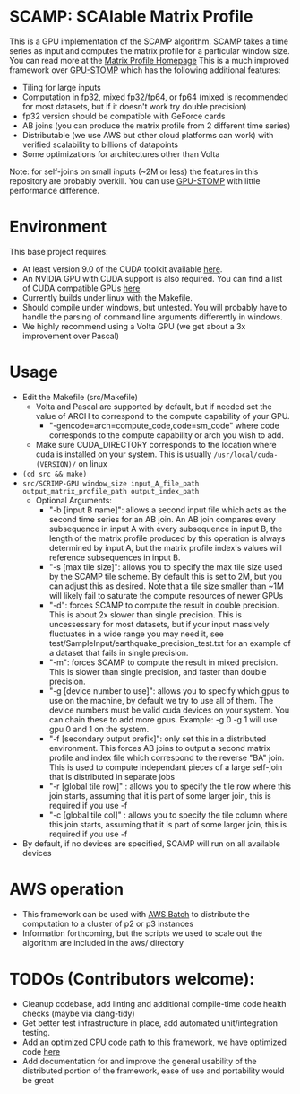 # SCAMP: SCAlable Matrix Profile
This is a GPU implementation of the SCAMP algorithm. SCAMP takes a time series as input and computes the matrix profile for a particular window size. You can read more at the [Matrix Profile Homepage](http://www.cs.ucr.edu/~eamonn/MatrixProfile.html)
This is a much improved framework over [GPU-STOMP](https://github.com/zpzim/STOMPSelfJoin) which has the following additional features:
 * Tiling for large inputs 
 * Computation in fp32, mixed fp32/fp64, or fp64 (mixed is recommended for most datasets, but if it doesn't work try double precision)
 * fp32 version should be compatible with GeForce cards
 * AB joins (you can produce the matrix profile from 2 different time series)
 * Distributable (we use AWS but other cloud platforms can work) with verified scalability to billions of datapoints
 * Some optimizations for architectures other than Volta

Note: for self-joins on small inputs (~2M or less) the features in this repository are probably overkill. You can use [GPU-STOMP](https://github.com/zpzim/STOMPSelfJoin) with little performance difference.

# Environment
This base project requires:
 * At least version 9.0 of the CUDA toolkit available [here](https://developer.nvidia.com/cuda-toolkit).
 * An NVIDIA GPU with CUDA support is also required. You can find a list of CUDA compatible GPUs [here](https://developer.nvidia.com/cuda-gpus)
 * Currently builds under linux with the Makefile. 
 * Should compile under windows, but untested. You will probably have to handle the parsing of command line arguments differently in windows.
 * We highly recommend using a Volta GPU (we get about a 3x improvement over Pascal)
# Usage
* Edit the Makefile (src/Makefile)
  * Volta and Pascal are supported by default, but if needed set the value of ARCH to correspond to the compute capability of your GPU.
    * "-gencode=arch=compute_code,code=sm_code" where code corresponds to the compute capability or arch you wish to add.
  * Make sure CUDA_DIRECTORY corresponds to the location where cuda is installed on your system. This is usually `/usr/local/cuda-(VERSION)/` on linux
* `(cd src && make)`
* `src/SCRIMP-GPU window_size input_A_file_path output_matrix_profile_path output_index_path`
  * Optional Arguments:
    * "-b [input B name]": allows a second input file which acts as the second time series for an AB join. An AB join compares every subsequence in input A with every subsequence in input B, the length of the matrix profile produced by this operation is always determined by input A, but the matrix profile index's values will reference subsequences in input B.
    * "-s [max tile size]": allows you to specify the max tile size used by the SCAMP tile scheme. By default this is set to 2M, but you can adjust this as desired. Note that a tile size smaller than ~1M will likely fail to saturate the compute resources of newer GPUs
    * "-d": forces SCAMP to compute the result in double precision. This is about 2x slower than single precision. This is uncessessary for most datasets, but if your input massively fluctuates in a wide range you may need it, see test/SampleInput/earthquake_precision_test.txt for an example of a dataset that fails in single precision.
    * "-m": forces SCAMP to compute the result in mixed precision. This is slower than single precision, and faster than double precision.
    * "-g [device number to use]": allows you to specify which gpus to use on the machine, by default we try to use all of them. The device numbers must be valid cuda devices on your system. You can chain these to add more gpus. Example: -g 0 -g 1 will use gpu 0 and 1 on the system.
    * "-f [secondary output prefix]": only set this in a distributed environment. This forces AB joins to output a second matrix profile and index file which correspond to the reverse "BA" join. This is used to compute independant pieces of a large self-join that is distributed in separate jobs
    * "-r [global tile row]" : allows you to specify the tile row where this join starts, assuming that it is part of some larger join, this is required if you use -f
    * "-c [global tile col]" : allows you to specify the tile column where this join starts, assuming that it is part of some larger join, this is required if you use -f
* By default, if no devices are specified, SCAMP will run on all available devices

# AWS operation
* This framework can be used with [AWS Batch](https://aws.amazon.com/batch) to distribute the computation to a cluster of p2 or p3 instances
* Information forthcoming, but the scripts we used to scale out the algorithm are included in the aws/ directory

# TODOs (Contributors welcome):
* Cleanup codebase, add linting and additional compile-time code health checks (maybe via clang-tidy)
* Get better test infrastructure in place, add automated unit/integration testing.
* Add an optimized CPU code path to this framework, we have optimized code [here](https://github.com/kavj/matrixProfile)
* Add documentation for and improve the general usability of the distributed portion of the framework, ease of use and portability would be great



